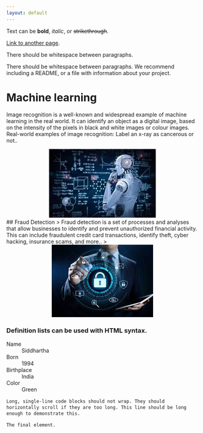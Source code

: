 ```yaml
---
layout: default
---
```


Text can be **bold**, _italic_, or ~~strikethrough~~.

[Link to another page](./another-page.html).

There should be whitespace between paragraphs.

There should be whitespace between paragraphs. We recommend including a README, or a file with information about your project.

# Machine learning

Image recognition is a well-known and widespread example of machine learning in the real world. It can identify an object as a digital image, based on the intensity of the pixels in black and white images or colour images. Real-world examples of image recognition: Label an x-ray as cancerous or not..
<center><img src="assets/img/download.jpg"/></center>
## Fraud Detection
> Fraud detection is a set of processes and analyses that allow businesses to identify and prevent unauthorized financial activity. This can include fraudulent credit card transactions, identify theft, cyber hacking, insurance scams, and more..
>

<center><img src="assets/img/download (1).jpg"/></center>

### Definition lists can be used with HTML syntax.

<dl>
<dt>Name</dt>
<dd>Siddhartha</dd>
<dt>Born</dt>
<dd>1994</dd>
<dt>Birthplace</dt>
<dd>India</dd>
<dt>Color</dt>
<dd>Green</dd>
</dl>

```
Long, single-line code blocks should not wrap. They should horizontally scroll if they are too long. This line should be long enough to demonstrate this.
```

```
The final element.
```
